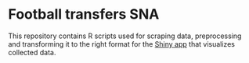 # Football transfers SNA

This repository contains R scripts used for scraping data, preprocessing and transforming it to the right format for the [Shiny app](https://github.com/darko295/football_transfers_sna_app)
that visualizes collected data.
